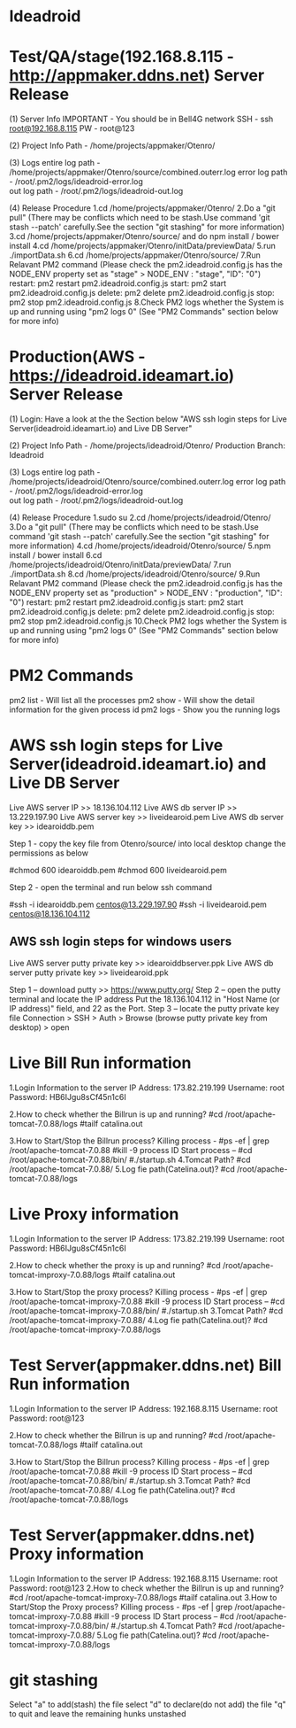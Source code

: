 # Ideadroid

Test/QA/stage(192.168.8.115 - http://appmaker.ddns.net) Server Release
===================================================================================================================
(1)	Server Info
    IMPORTANT - You should be in Bell4G network
    SSH - ssh root@192.168.8.115
    PW - root@123

(2)	Project Info
    Path - /home/projects/appmaker/Otenro/

(3)	Logs
    entire log path - /home/projects/appmaker/Otenro/source/combined.outerr.log
    error log path - /root/.pm2/logs/ideadroid-error.log                      
    out log path - /root/.pm2/logs/ideadroid-out.log 

(4)	Release Procedure
    1.cd /home/projects/appmaker/Otenro/
    2.Do a "git pull" (There may be conflicts which need to be stash.Use command 'git stash --patch' carefully.See the section "git stashing" for more information)
    3.cd /home/projects/appmaker/Otenro/source/ and do npm install / bower install
    4.cd /home/projects/appmaker/Otenro/initData/previewData/
    5.run ./importData.sh
    6.cd /home/projects/appmaker/Otenro/source/
    7.Run Relavant PM2 command (Please check the pm2.ideadroid.config.js has the NODE_ENV property set as "stage" > NODE_ENV : "stage", "ID": "0")
        restart: pm2 restart pm2.ideadroid.config.js
        start: pm2 start pm2.ideadroid.config.js
        delete: pm2 delete pm2.ideadroid.config.js
        stop: pm2 stop pm2.ideadroid.config.js
    8.Check PM2 logs whether the System is up and running using "pm2 logs 0" (See "PM2 Commands" section below for more info)

        
Production(AWS - https://ideadroid.ideamart.io) Server Release
===================================================================================================================
(1)	Login: Have a look at the the Section below "AWS ssh login steps for Live Server(ideadroid.ideamart.io) and Live DB Server"
            
(2)	Project Info
    Path - /home/projects/ideadroid/Otenro/
    Production Branch: Ideadroid

(3)	Logs
    entire log path - /home/projects/ideadroid/Otenro/source/combined.outerr.log
    error log path - /root/.pm2/logs/ideadroid-error.log                      
    out log path - /root/.pm2/logs/ideadroid-out.log 

(4)	Release Procedure
    1.sudo su
    2.cd /home/projects/ideadroid/Otenro/
    3.Do a "git pull" (There may be conflicts which need to be stash.Use command 'git stash --patch' carefully.See the section "git stashing" for more information)
    4.cd /home/projects/ideadroid/Otenro/source/
    5.npm install / bower install
    6.cd /home/projects/ideadroid/Otenro/initData/previewData/
    7.run ./importData.sh
    8.cd /home/projects/ideadroid/Otenro/source/
    9.Run Relavant PM2 command (Please check the pm2.ideadroid.config.js has the NODE_ENV property set as "production" > NODE_ENV : "production", "ID": "0")
        restart: pm2 restart pm2.ideadroid.config.js
        start: pm2 start pm2.ideadroid.config.js
        delete: pm2 delete pm2.ideadroid.config.js
        stop: pm2 stop pm2.ideadroid.config.js
    10.Check PM2 logs whether the System is up and running using "pm2 logs 0" (See "PM2 Commands" section below for more info)


PM2 Commands
===================================================================================================================
pm2 list - Will list all the processes
pm2 show <id> - Will show the detail information for the given process id
pm2 logs <id> - Show you the running logs


AWS ssh login steps for Live Server(ideadroid.ideamart.io) and Live DB Server
=====================================================
Live AWS server IP >> 18.136.104.112
Live AWS db server IP >> 13.229.197.90
Live AWS server key >> liveidearoid.pem
Live AWS db server key >> idearoiddb.pem

Step 1 - copy the key file from Otenro/source/ into local desktop change the permissions as below

#chmod 600 idearoiddb.pem
#chmod 600 liveidearoid.pem

Step 2 - open the terminal and run below ssh command

#ssh -i idearoiddb.pem centos@13.229.197.90
#ssh -i liveidearoid.pem centos@18.136.104.112

AWS ssh login steps for windows users
------------------------------------
Live AWS server putty private key >> idearoiddbserver.ppk
Live AWS db server putty private key >> liveidearoid.ppk

Step 1 – download putty >> https://www.putty.org/
Step 2 – open the putty terminal and locate the IP address
    Put the 18.136.104.112 in "Host Name (or IP address)" field, and 22 as the Port.
Step 3 – locate the putty private key file
    Connection > SSH > Auth > Browse (browse putty private key from desktop) > open


Live Bill Run information
==========================
1.Login Information to the server
    IP Address: 173.82.219.199
    Username: root
    Password: HB6IJgu8sCf45n1c6I

2.How to check whether the Billrun is up and running?
    #cd /root/apache-tomcat-7.0.88/logs
    #tailf catalina.out

3.How to Start/Stop the Billrun process?
    Killing process -
        #ps -ef | grep /root/apache-tomcat-7.0.88
        #kill -9 process ID
    Start process –
        #cd /root/apache-tomcat-7.0.88/bin/
        #./startup.sh
4.Tomcat Path?
    #cd /root/apache-tomcat-7.0.88/
5.Log fie path(Catelina.out)?
    #cd /root/apache-tomcat-7.0.88/logs


Live Proxy information
==========================
1.Login Information to the server
    IP Address: 173.82.219.199
    Username: root
    Password: HB6IJgu8sCf45n1c6I

2.How to check whether the proxy is up and running?
    #cd /root/apache-tomcat-improxy-7.0.88/logs
    #tailf catalina.out

3.How to Start/Stop the proxy process?
    Killing process -
        #ps -ef | grep /root/apache-tomcat-improxy-7.0.88
        #kill -9 process ID
    Start process –
        #cd /root/apache-tomcat-improxy-7.0.88/bin/
        #./startup.sh
3.Tomcat Path?
    #cd /root/apache-tomcat-improxy-7.0.88/
4.Log fie path(Catelina.out)?
    #cd /root/apache-tomcat-improxy-7.0.88/logs


Test Server(appmaker.ddns.net) Bill Run information
=================================================
1.Login Information to the server
    IP Address: 192.168.8.115
    Username: root
    Password: root@123

2.How to check whether the Billrun is up and running?
#cd /root/apache-tomcat-7.0.88/logs
#tailf catalina.out

3.How to Start/Stop the Billrun process?
    Killing process -
        #ps -ef | grep /root/apache-tomcat-7.0.88
        #kill -9 process ID
    Start process –
        #cd /root/apache-tomcat-7.0.88/bin/
        #./startup.sh
3.Tomcat Path?
    #cd /root/apache-tomcat-7.0.88/
4.Log fie path(Catelina.out)?
    #cd /root/apache-tomcat-7.0.88/logs

Test Server(appmaker.ddns.net) Proxy information
=================================================
1.Login Information to the server
    IP Address: 192.168.8.115
    Username: root
    Password: root@123
2.How to check whether the Billrun is up and running?
    #cd /root/apache-tomcat-improxy-7.0.88/logs
    #tailf catalina.out
3.How to Start/Stop the Proxy process?
    Killing process -
        #ps -ef | grep /root/apache-tomcat-improxy-7.0.88
        #kill -9 process ID
    Start process –
        #cd /root/apache-tomcat-improxy-7.0.88/bin/
        #./startup.sh
4.Tomcat Path?
    #cd /root/apache-tomcat-improxy-7.0.88/
5.Log fie path(Catelina.out)?
    #cd /root/apache-tomcat-improxy-7.0.88/logs

git stashing
===============
Select "a" to add(stash) the file
select "d" to declare(do not add) the file
"q" to quit and leave the remaining hunks unstashed
